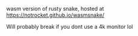 wasm version of rusty snake, hosted at https://notrocket.github.io/wasmsnake/

Will probably break if you dont use a 4k monitor lol
